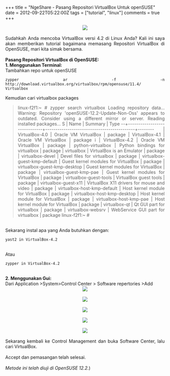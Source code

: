 +++
title = "NgeShare - Pasang Repositori VirtualBox Untuk openSUSE"
date = 2012-09-22T05:22:00Z
tags = ["tutorial", "linux"]
comments = true
+++

<center><img border="0" data-original-height="900" data-original-width="1600" src="https://4.bp.blogspot.com/-zgNNxPYPyDU/W-4nyJsLjDI/AAAAAAAASY4/4ymofk1GRYIdq4E8hfrcqsJIKuUia0DdwCLcBGAs/s1600/opensuse.jpeg" /></center><br />
<div style="text-align: justify;">Sudahkah Anda mencoba VirtualBox versi 4.2 di Linux Anda? Kali ini saya akan memberikan tutorial bagaimana memasang Repositori VirtualBox di OpenSUSE, mari kita simak bersama.<br /><br />
<b>Pasang Repositori VirtualBox di OpenSUSE:</b><br />
<b>1. Menggunakan Terminal:</b><br />
Tambahkan repo untuk openSUSE<br />
<pre><code>zypper ar -f -n http://download.virtualbox.org/virtualbox/rpm/opensuse/11.4/ Virtualbox<br /></code></pre>Kemudian cari virtualbox packages<br />
<blockquote>linux-f2f1:~ # zypper search  virtualbox Loading repository data...                                                                                                                                                   Warning: Repository 'openSUSE-12.2-Update-Non-Oss' appears to outdated. Consider using a different mirror or server. Reading installed packages...                                                                                                                                                S | Name                         | Summary                                    | Type                                                                                         --+------------------------------+--------------------------------------------+--------                                                                                        | VirtualBox-4.0               | Oracle VM VirtualBox                       | package                                                                                        | VirtualBox-4.1               | Oracle VM VirtualBox                       | package                                                                                      i | VirtualBox-4.2               | Oracle VM VirtualBox                       | package                                                                                        | python-virtualbox            | Python bindings for virtualbox             | package                                                                                        | virtualbox                   | VirtualBox is an Emulator                  | package                                                                                        | virtualbox-devel             | Devel files for virtualbox                 | package                                                                                        | virtualbox-guest-kmp-default | Guest kernel modules for VirtualBox        | package                                                                                        | virtualbox-guest-kmp-desktop | Guest kernel modules for VirtualBox        | package                                                                                        | virtualbox-guest-kmp-pae     | Guest kernel modules for VirtualBox        | package                                                                                        | virtualbox-guest-tools       | VirtualBox guest tools                     | package                                                                                        | virtualbox-guest-x11         | VirtualBox X11 drivers for mouse and video | package                                                                                        | virtualbox-host-kmp-default  | Host kernel module for VirtualBox          | package                                                                                        | virtualbox-host-kmp-desktop  | Host kernel module for VirtualBox          | package                                                                                        | virtualbox-host-kmp-pae      | Host kernel module for VirtualBox          | package                                                                                        | virtualbox-qt                | Qt GUI part for virtualbox                 | package   | virtualbox-websrv            | WebService GUI part for virtualbox         | package linux-f2f1:~ #</blockquote><br />
Sekarang instal apa yang Anda butuhkan dengan:<br />
<pre><code>yast2 in VirtualBox-4.2</code></pre><br />
Atau<br />
<pre><code>zypper in VirtualBox-4.2<br /></code></pre><br />
<b>2. Menggunakan Gui:</b><br />Dari Application &gt;System&gt;Control Center &gt; Software repertories &gt;Add<br />
<center><img border="0" src="https://2.bp.blogspot.com/-TLtdLxcwvbY/UFzk4R1WNHI/AAAAAAAADc0/9CMDlaF6EY0/s1600/control.png" /></center><br />
<center><img border="0" src="https://4.bp.blogspot.com/-7TZ-nB_ABrE/UFzlC2G804I/AAAAAAAADc8/rz_K8mPhy_M/s1600/control1.png" /></center><br />
<center><img border="0" src="https://4.bp.blogspot.com/-diVDvwqmv9A/UFzlQGUSOaI/AAAAAAAADdE/mFQi6YHdcUc/s1600/control2.png" /></center><br />
<center><img border="0" src="https://1.bp.blogspot.com/-PoQ-9s4o41k/UFznFW9OqRI/AAAAAAAADdM/I83Bpxvb0ks/s1600/control3.png" /></center><br />
<center><img border="0" src="https://3.bp.blogspot.com/-VKwCH6BEbtI/UFznR_5McpI/AAAAAAAADdU/GtWjx7ZwI3o/s1600/control5.png" /></center><br />
Sekarang kembali ke Control Management dan buka Software Center, lalu cari VirtualBox.<br /><br />
Accept dan pemasangan telah selesai.<br /><br />
<i>Metode ini telah diuji di OpenSUSE 12.2.</i>)</div>
